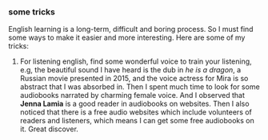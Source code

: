 ### some tricks

English learning is a long-term, difficult and boring process. So I must find some ways to make it easier and  more interesting. Here are some of my tricks:

1. For listening english, find some wonderful voice to train your listening, e.g, the beautiful sound I have heard is the dub in *he is a dragon*, a Russian movie presented in 2015, and the voice actress for Mira is so abstract that I was absorbed in. Then I spent much time to look for some audiobooks narrated by charming female voice. And I observed that **Jenna Lamia** is a good reader in audiobooks on websites. Then I also noticed that there is a free audio websites which include volunteers of readers and listeners, which means I can get some free audiobooks on it. Great discover.